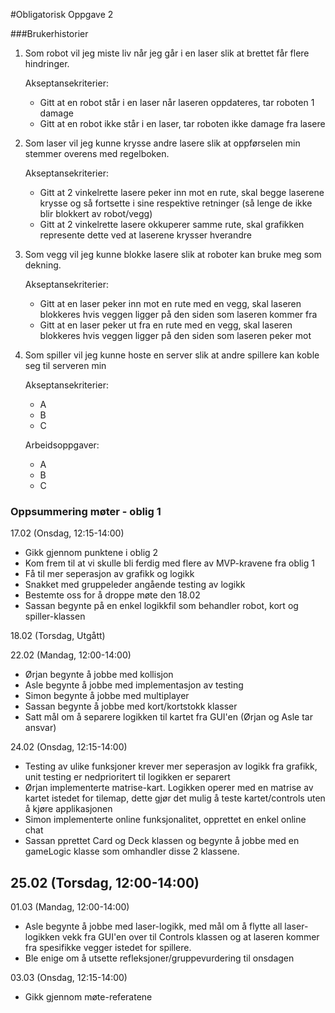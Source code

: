 #Obligatorisk Oppgave 2

###Brukerhistorier
1) Som robot vil jeg miste liv når jeg går i en laser slik at brettet får flere hindringer.
  
   Akseptansekriterier:
   - Gitt at en robot står i en laser når laseren oppdateres, tar roboten 1 damage
   - Gitt at en robot ikke står i en laser, tar roboten ikke damage fra lasere
    
2) Som laser vil jeg kunne krysse andre lasere slik at oppførselen min stemmer overens
med regelboken.
   
   Akseptansekriterier:
   - Gitt at 2 vinkelrette lasere peker inn mot en rute, skal begge
     laserene krysse og så fortsette i sine respektive retninger (så lenge de ikke blir blokkert av robot/vegg)
   - Gitt at 2 vinkelrette lasere okkuperer samme rute, skal grafikken
     represente dette ved at laserene krysser hverandre
     
3) Som vegg vil jeg kunne blokke lasere slik at roboter kan bruke meg som dekning.
   
   Akseptansekriterier:
   - Gitt at en laser peker inn mot en rute med en vegg, skal laseren
    blokkeres hvis veggen ligger på den siden som laseren kommer fra
   - Gitt at en laser peker ut fra en rute med en vegg, skal laseren
    blokkeres hvis veggen ligger på den siden som laseren peker mot

4) Som spiller vil jeg kunne hoste en server slik at andre spillere kan koble seg til serveren min

    Akseptansekriterier:
    -  A
    -  B
    -  C
    
    Arbeidsoppgaver:
    - A
    - B
    - C
### Oppsummering møter - oblig 1

17.02 (Onsdag, 12:15-14:00)
- Gikk gjennom punktene i oblig 2
- Kom frem til at vi skulle bli ferdig med flere av
MVP-kravene fra oblig 1
- Få til mer seperasjon av grafikk og logikk
- Snakket med gruppeleder angående testing av logikk
- Bestemte oss for å droppe møte den 18.02
- Sassan begynte på en enkel logikkfil som behandler robot,
kort og spiller-klassen
  
18.02 (Torsdag, Utgått)

22.02 (Mandag, 12:00-14:00)
- Ørjan begynte å jobbe med kollisjon
- Asle begynte å jobbe med implementasjon av testing
- Simon begynte å jobbe med multiplayer
- Sassan begynte å jobbe med kort/kortstokk klasser
- Satt mål om å separere logikken til kartet fra GUI'en (Ørjan og Asle tar ansvar)

24.02 (Onsdag, 12:15-14:00)
- Testing av ulike funksjoner krever mer seperasjon av logikk fra grafikk,
unit testing er nedprioritert til logikken er separert
- Ørjan implementerte matrise-kart. Logikken operer med en matrise av kartet istedet for tilemap, dette
gjør det mulig å teste kartet/controls uten å kjøre applikasjonen
- Simon implementerte online funksjonalitet, opprettet en enkel online chat
- Sassan pprettet Card og Deck klassen og begynte å jobbe med en gameLogic klasse som
omhandler disse 2 klassene.
  
25.02 (Torsdag, 12:00-14:00)
- 

01.03 (Mandag, 12:00-14:00)
- Asle begynte å jobbe med laser-logikk, med mål om å flytte all laser-logikken vekk
fra GUI'en over til Controls klassen og at laseren kommer fra spesifikke vegger istedet for spillere.
- Ble enige om å utsette refleksjoner/gruppevurdering til onsdagen

03.03 (Onsdag, 12:15-14:00)
- Gikk gjennom møte-referatene 
